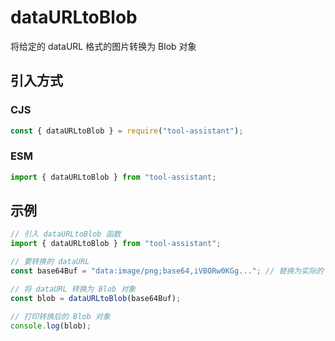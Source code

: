 # dataURLtoBlob

将给定的 dataURL 格式的图片转换为 Blob 对象

## 引入方式

### CJS

```javascript
const { dataURLtoBlob } = require("tool-assistant");
```

### ESM

```javascript
import { dataURLtoBlob } from "tool-assistant;
```

## 示例

```javascript
// 引入 dataURLtoBlob 函数
import { dataURLtoBlob } from "tool-assistant";

// 要转换的 dataURL
const base64Buf = "data:image/png;base64,iVBORw0KGg..."; // 替换为实际的 dataURL

// 将 dataURL 转换为 Blob 对象
const blob = dataURLtoBlob(base64Buf);

// 打印转换后的 Blob 对象
console.log(blob);
```
